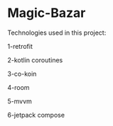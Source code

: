 # Magic-Bazar

Technologies used in this project:

1-retrofit

2-kotlin coroutines

3-co-koin

4-room

5-mvvm

6-jetpack compose
